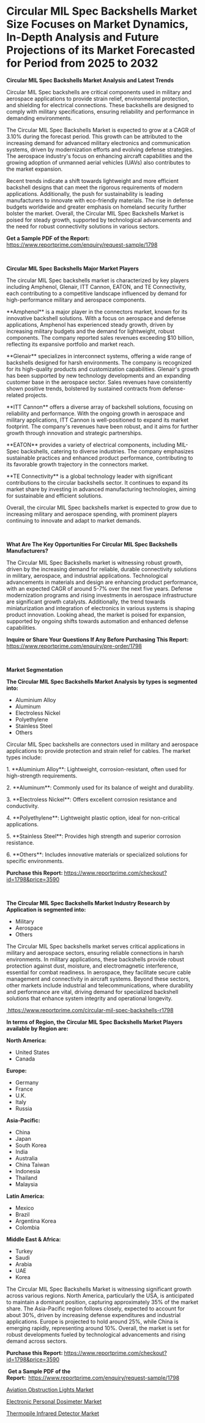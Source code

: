 <p><h1>Circular MIL Spec Backshells Market Size Focuses on Market Dynamics, In-Depth Analysis and Future Projections of its Market Forecasted for Period from 2025 to 2032</h1></p><p><strong>Circular MIL Spec Backshells Market Analysis and Latest Trends</strong></p>
<p><p>Circular MIL Spec backshells are critical components used in military and aerospace applications to provide strain relief, environmental protection, and shielding for electrical connections. These backshells are designed to comply with military specifications, ensuring reliability and performance in demanding environments.</p><p>The Circular MIL Spec Backshells Market is expected to grow at a CAGR of 3.10% during the forecast period. This growth can be attributed to the increasing demand for advanced military electronics and communication systems, driven by modernization efforts and evolving defense strategies. The aerospace industry's focus on enhancing aircraft capabilities and the growing adoption of unmanned aerial vehicles (UAVs) also contributes to the market expansion.</p><p>Recent trends indicate a shift towards lightweight and more efficient backshell designs that can meet the rigorous requirements of modern applications. Additionally, the push for sustainability is leading manufacturers to innovate with eco-friendly materials. The rise in defense budgets worldwide and greater emphasis on homeland security further bolster the market. Overall, the Circular MIL Spec Backshells Market is poised for steady growth, supported by technological advancements and the need for robust connectivity solutions in various sectors.</p></p>
<p><strong>Get a Sample PDF of the Report:&nbsp;</strong> <a href="https://www.reportprime.com/enquiry/request-sample/1798?utm_campaign=2198&utm_medium=2&utm_source=Github&utm_content=ia&utm_term=18032025&utm_id=circular-mil-spec-backshells">https://www.reportprime.com/enquiry/request-sample/1798</a></p>
<p>&nbsp;</p>
<p><strong>Circular MIL Spec Backshells Major Market Players</strong></p>
<p><p>The circular MIL Spec backshells market is characterized by key players including Amphenol, Glenair, ITT Cannon, EATON, and TE Connectivity, each contributing to a competitive landscape influenced by demand for high-performance military and aerospace components.</p><p>**Amphenol** is a major player in the connectors market, known for its innovative backshell solutions. With a focus on aerospace and defense applications, Amphenol has experienced steady growth, driven by increasing military budgets and the demand for lightweight, robust components. The company reported sales revenues exceeding $10 billion, reflecting its expansive portfolio and market reach.</p><p>**Glenair** specializes in interconnect systems, offering a wide range of backshells designed for harsh environments. The company is recognized for its high-quality products and customization capabilities. Glenair's growth has been supported by new technology developments and an expanding customer base in the aerospace sector. Sales revenues have consistently shown positive trends, bolstered by sustained contracts from defense-related projects.</p><p>**ITT Cannon** offers a diverse array of backshell solutions, focusing on reliability and performance. With the ongoing growth in aerospace and military applications, ITT Cannon is well-positioned to expand its market footprint. The company's revenues have been robust, and it aims for further growth through innovation and strategic partnerships.</p><p>**EATON** provides a variety of electrical components, including MIL-Spec backshells, catering to diverse industries. The company emphasizes sustainable practices and enhanced product performance, contributing to its favorable growth trajectory in the connectors market.</p><p>**TE Connectivity** is a global technology leader with significant contributions to the circular backshells sector. It continues to expand its market share by investing in advanced manufacturing technologies, aiming for sustainable and efficient solutions. </p><p>Overall, the circular MIL Spec backshells market is expected to grow due to increasing military and aerospace spending, with prominent players continuing to innovate and adapt to market demands.</p></p>
<p>&nbsp;</p>
<p><strong>What Are The Key Opportunities For Circular MIL Spec Backshells Manufacturers?</strong></p>
<p><p>The Circular MIL Spec Backshells market is witnessing robust growth, driven by the increasing demand for reliable, durable connectivity solutions in military, aerospace, and industrial applications. Technological advancements in materials and design are enhancing product performance, with an expected CAGR of around 5-7% over the next five years. Defense modernization programs and rising investments in aerospace infrastructure are significant growth catalysts. Additionally, the trend towards miniaturization and integration of electronics in various systems is shaping product innovation. Looking ahead, the market is poised for expansion, supported by ongoing shifts towards automation and enhanced defense capabilities.</p></p>
<p><strong>Inquire or Share Your Questions If Any Before Purchasing This Report:</strong> <a href="https://www.reportprime.com/enquiry/pre-order/1798?utm_campaign=2198&utm_medium=2&utm_source=Github&utm_content=ia&utm_term=18032025&utm_id=circular-mil-spec-backshells">https://www.reportprime.com/enquiry/pre-order/1798</a></p>
<p>&nbsp;</p>
<p><strong>Market Segmentation</strong></p>
<p><strong>The Circular MIL Spec Backshells Market Analysis by types is segmented into:</strong></p>
<p><ul><li>Aluminium Alloy</li><li>Aluminum</li><li>Electroless Nickel</li><li>Polyethylene</li><li>Stainless Steel</li><li>Others</li></ul></p>
<p><p>Circular MIL Spec backshells are connectors used in military and aerospace applications to provide protection and strain relief for cables. The market types include:</p><p>1. **Aluminium Alloy**: Lightweight, corrosion-resistant, often used for high-strength requirements.</p><p>2. **Aluminum**: Commonly used for its balance of weight and durability.</p><p>3. **Electroless Nickel**: Offers excellent corrosion resistance and conductivity.</p><p>4. **Polyethylene**: Lightweight plastic option, ideal for non-critical applications.</p><p>5. **Stainless Steel**: Provides high strength and superior corrosion resistance.</p><p>6. **Others**: Includes innovative materials or specialized solutions for specific environments.</p></p>
<p><strong>Purchase this Report:&nbsp;</strong><a href="https://www.reportprime.com/checkout?id=1798&price=3590&utm_campaign=2198&utm_medium=2&utm_source=Github&utm_content=ia&utm_term=18032025&utm_id=circular-mil-spec-backshells">https://www.reportprime.com/checkout?id=1798&price=3590</a></p>
<p>&nbsp;</p>
<p><strong>The Circular MIL Spec Backshells Market Industry Research by Application is segmented into:</strong></p>
<p><ul><li>Military</li><li>Aerospace</li><li>Others</li></ul></p>
<p><p>The Circular MIL Spec backshells market serves critical applications in military and aerospace sectors, ensuring reliable connections in harsh environments. In military applications, these backshells provide robust protection against dust, moisture, and electromagnetic interference, essential for combat readiness. In aerospace, they facilitate secure cable management and connectivity in aircraft systems. Beyond these sectors, other markets include industrial and telecommunications, where durability and performance are vital, driving demand for specialized backshell solutions that enhance system integrity and operational longevity.</p></p>
<p><a href="https://www.reportprime.com/circular-mil-spec-backshells-r1798?utm_campaign=2198&utm_medium=2&utm_source=Github&utm_content=ia&utm_term=18032025&utm_id=circular-mil-spec-backshells">&nbsp;https://www.reportprime.com/circular-mil-spec-backshells-r1798</a></p>
<p><strong>In terms of Region, the Circular MIL Spec Backshells Market Players available by Region are:</strong></p>
<p>
    <p> <strong> North America: </strong>
        <ul>
            <li>United States</li>
            <li>Canada</li>
        </ul>
        </p> 
    <p> <strong> Europe: </strong>
        <ul>
            <li>Germany</li>
            <li>France</li>
            <li>U.K.</li>
            <li>Italy</li>
            <li>Russia</li>
        </ul>
        </p> 
    <p> <strong> Asia-Pacific: </strong>
        <ul>
            <li>China</li>
            <li>Japan</li>
            <li>South Korea</li>
            <li>India</li>
            <li>Australia</li>
            <li>China Taiwan</li>
            <li>Indonesia</li>
            <li>Thailand</li>
            <li>Malaysia</li>
        </ul>
        </p> 
    <p> <strong> Latin America: </strong>
        <ul>
            <li>Mexico</li>
            <li>Brazil</li>
            <li>Argentina Korea</li>
            <li>Colombia</li>
        </ul>
        </p> 
    <p> <strong> Middle East & Africa: </strong>
        <ul>
            <li>Turkey</li>
            <li>Saudi</li>
            <li>Arabia</li>
            <li>UAE</li>
            <li>Korea</li>
        </ul>
    </p>
    </p>
<p><p>The Circular MIL Spec Backshells Market is witnessing significant growth across various regions. North America, particularly the USA, is anticipated to maintain a dominant position, capturing approximately 35% of the market share. The Asia-Pacific region follows closely, expected to account for about 30%, driven by increasing defense expenditures and industrial applications. Europe is projected to hold around 25%, while China is emerging rapidly, representing around 10%. Overall, the market is set for robust developments fueled by technological advancements and rising demand across sectors.</p></p>
<p><strong>Purchase this Report: </strong><a href="https://www.reportprime.com/checkout?id=1798&price=3590&utm_campaign=2198&utm_medium=2&utm_source=Github&utm_content=ia&utm_term=18032025&utm_id=circular-mil-spec-backshells">https://www.reportprime.com/checkout?id=1798&price=3590</a></p>
<p>&nbsp;<strong>Get a Sample PDF of the Report:&nbsp;&nbsp;</strong><a href="https://www.reportprime.com/enquiry/request-sample/1798?utm_campaign=2198&utm_medium=2&utm_source=Github&utm_content=ia&utm_term=18032025&utm_id=circular-mil-spec-backshells">https://www.reportprime.com/enquiry/request-sample/1798</a></p>
<p><strong></strong></p>
<p><p><a href="https://github.com/marcayaminig/Market-Research-Report-List-1/blob/main/aviation-obstruction-lights-market.md?utm_campaign=2198&utm_medium=2&utm_source=Github&utm_content=ia&utm_term=18032025&utm_id=circular-mil-spec-backshells">Aviation Obstruction Lights Market</a></p><p><a href="https://github.com/chillwervenu/Market-Research-Report-List-1/blob/main/electronic-personal-dosimeter-market.md?utm_campaign=2198&utm_medium=2&utm_source=Github&utm_content=ia&utm_term=18032025&utm_id=circular-mil-spec-backshells">Electronic Personal Dosimeter Market</a></p><p><a href="https://github.com/yodhafirorae/Market-Research-Report-List-1/blob/main/thermopile-infrared-detector-market.md?utm_campaign=2198&utm_medium=2&utm_source=Github&utm_content=ia&utm_term=18032025&utm_id=circular-mil-spec-backshells">Thermopile Infrared Detector Market</a></p></p>